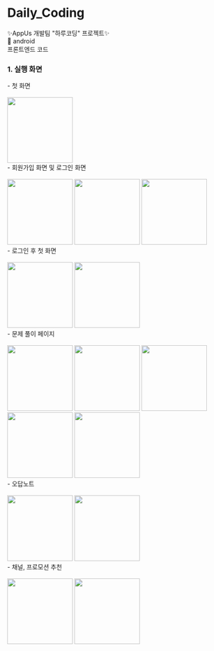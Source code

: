# Daily_Coding
✨AppUs 개발팀 "하루코딩" 프로젝트✨ <br/>
📱 android <br/>
프론트엔드 코드

### 1. 실행 화면

<div>- 첫 화면</div>
 <br/>
<img src="https://user-images.githubusercontent.com/70836275/152636613-4b11b641-0b6d-4c88-824f-7385c5af879e.jpg" width="150px"></img>
 <br/>
<div>- 회원가입 화면 및 로그인 화면</div>
 <br/>
<span>
<img src="https://user-images.githubusercontent.com/70836275/152636797-f9533106-2e80-4468-8e3b-b25bbe9f5ae4.jpg" width="150px"></img>
<img src="https://user-images.githubusercontent.com/70836275/152636795-9cc691d6-43d8-45ad-bb3a-653c39b0cf14.png" width="150px"></img>
<img src="https://user-images.githubusercontent.com/70836275/152636796-7a1dbb8f-eda9-4bdb-bb8d-bee4c9f30971.png" width="150px"></img>
</span>
 <br/>
<div>- 로그인 후 첫 화면</div>
 <br/>
<span>
<img src="https://user-images.githubusercontent.com/70836275/152636802-03335232-86f2-47b8-8b29-68d35fe0a2c5.png" width="150px"></img>
<img src="https://user-images.githubusercontent.com/70836275/152636800-803c9a46-53b4-4e9a-9b11-4cac5871197a.png" width="150px"></img>
</span>
 <br/>
<div>- 문제 풀이 페이지</div>
 <br/>
<span>
  <img src="https://user-images.githubusercontent.com/70836275/152636803-86982f36-f80f-47af-8fec-d7bde9ca44ea.png" width="150px"></img>
 <img src="https://user-images.githubusercontent.com/70836275/152636787-da2eb07b-d6f6-4409-94a4-48752c2c760a.png" width="150px"></img>
<img src="https://user-images.githubusercontent.com/70836275/152636790-b88d90d8-356c-41f3-8d6f-3131d5fd8ffc.png" width="150px"></img>
<img src="https://user-images.githubusercontent.com/70836275/152636792-1adacf76-3bc4-4013-844b-f94895537795.png" width="150px"></img>
<img src="https://user-images.githubusercontent.com/70836275/152636791-56bef7a8-c2d3-44b7-b5da-08a8bfb34185.png" width="150px"></img>
</span>
 <br/>
<div>- 오답노트</div>
 <br/>
<span>
<img src="https://user-images.githubusercontent.com/70836275/152637280-45336e71-6223-4303-8267-39491857c056.png" width="150px"></img>
<img src="https://user-images.githubusercontent.com/70836275/152637288-b5944abe-1f12-40b9-acdb-9eb088ed2b55.png" width="150px"></img>
</span>
 <br/>
<div>- 채널, 프로모션 추천</div>
 <br/>
<span>
<img src="https://user-images.githubusercontent.com/70836275/152637281-e29f0e7a-523f-4221-8a35-d23472fe20a1.png" width="150px"></img>
<img src="https://user-images.githubusercontent.com/70836275/152637284-b512bd1c-0f75-4ca8-bd86-8685dc20b368.png" width="150px"></img>
</span>
